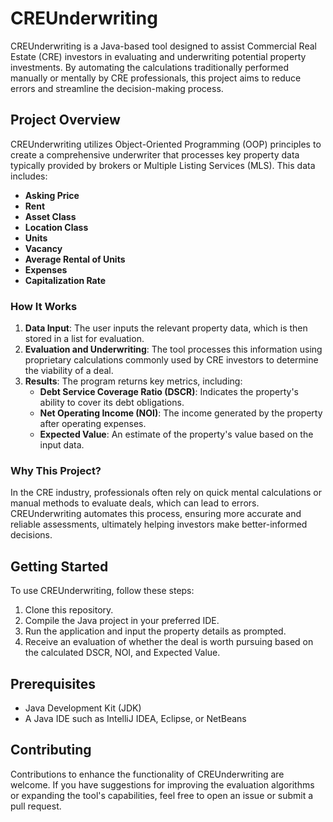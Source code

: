 # CREUnderwriting
CREUnderwriting is a Java-based tool designed to assist Commercial Real Estate (CRE) investors in evaluating and underwriting potential property investments. By automating the calculations traditionally performed manually or mentally by CRE professionals, this project aims to reduce errors and streamline the decision-making process.

## Project Overview
CREUnderwriting utilizes Object-Oriented Programming (OOP) principles to create a comprehensive underwriter that processes key property data typically provided by brokers or Multiple Listing Services (MLS). This data includes:

-  **Asking Price**
-  **Rent**
-  **Asset Class**
-  **Location Class**
-  **Units**
-  **Vacancy**
-  **Average Rental of Units**
-  **Expenses**
-  **Capitalization Rate**
### How It Works
1.  **Data Input**: The user inputs the relevant property data, which is then stored in a list for evaluation.
2.  **Evaluation and Underwriting**: The tool processes this information using proprietary calculations commonly used by CRE investors to determine the viability of a deal.
3.  **Results**: The program returns key metrics, including:
    -  **Debt Service Coverage Ratio (DSCR)**: Indicates the property's ability to cover its debt obligations.
    -  **Net Operating Income (NOI)**: The income generated by the property after operating expenses.
    -  **Expected Value**: An estimate of the property's value based on the input data.
### Why This Project?
In the CRE industry, professionals often rely on quick mental calculations or manual methods to evaluate deals, which can lead to errors. CREUnderwriting automates this process, ensuring more accurate and reliable assessments, ultimately helping investors make better-informed decisions.

## Getting Started
To use CREUnderwriting, follow these steps:

1.    Clone this repository.
2.    Compile the Java project in your preferred IDE.
3.    Run the application and input the property details as prompted.
4.    Receive an evaluation of whether the deal is worth pursuing based on the calculated DSCR, NOI, and Expected Value.
## Prerequisites
-  Java Development Kit (JDK)
-  A Java IDE such as IntelliJ IDEA, Eclipse, or NetBeans
## Contributing
Contributions to enhance the functionality of CREUnderwriting are welcome. If you have suggestions for improving the evaluation algorithms or expanding the tool's capabilities, feel free to open an issue or submit a pull request.

